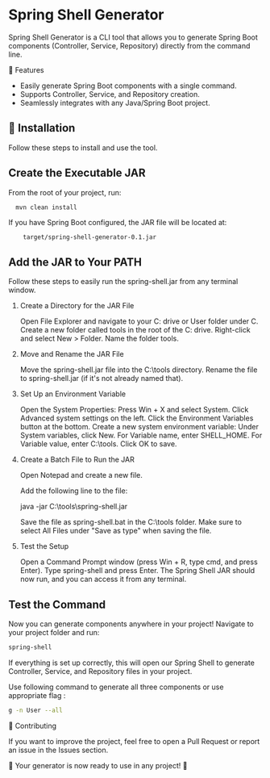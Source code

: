  # Spring Shell Generator

Spring Shell Generator is a CLI tool that allows you to generate Spring Boot components (Controller, Service, Repository) directly from the command line.

🎯 Features
* Easily generate Spring Boot components with a single command.
* Supports Controller, Service, and Repository creation.
* Seamlessly integrates with any Java/Spring Boot project.


## 📌 Installation

Follow these steps to install and use the tool.

## Create the Executable JAR

From the root of your project, run:


```bash
  mvn clean install
```

If you have Spring Boot configured, the JAR file will be located at:

```path
    target/spring-shell-generator-0.1.jar
```

## Add the JAR to Your PATH

Follow these steps to easily run the spring-shell.jar from any terminal window.
1. Create a Directory for the JAR File

   Open File Explorer and navigate to your C: drive or User folder under C.
   Create a new folder called tools in the root of the C: drive.
   Right-click and select New > Folder.
   Name the folder tools.

2. Move and Rename the JAR File

   Move the spring-shell.jar file into the C:\tools directory.
   Rename the file to spring-shell.jar (if it's not already named that).

3. Set Up an Environment Variable

   Open the System Properties:
   Press Win + X and select System.
   Click Advanced system settings on the left.
   Click the Environment Variables button at the bottom.
   Create a new system environment variable:
   Under System variables, click New.
   For Variable name, enter SHELL_HOME.
   For Variable value, enter C:\tools.
   Click OK to save.

4. Create a Batch File to Run the JAR

   Open Notepad and create a new file.

   Add the following line to the file:

   java -jar C:\tools\spring-shell.jar

   Save the file as spring-shell.bat in the C:\tools folder.
   Make sure to select All Files under "Save as type" when saving the file.

5. Test the Setup

   Open a Command Prompt window (press Win + R, type cmd, and press Enter).
   Type spring-shell and press Enter.
   The Spring Shell JAR should now run, and you can access it from any terminal.



## Test the Command

Now you can generate components anywhere in your project!
Navigate to your project folder and run:

```bash
spring-shell
```

If everything is set up correctly, this will open our Spring Shell to generate Controller, Service, and Repository files in your project.

Use following command to generate all three components or use appropriate flag : 

```bash
g -n User --all
```


📢 Contributing

If you want to improve the project, feel free to open a Pull Request or report an issue in the Issues section.

🚀 Your generator is now ready to use in any project! 🎉
